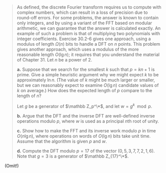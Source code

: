 > As defined, the discrete Fourier transform requires us to compute with complex numbers, which can result in a loss of precision due to round-off errors. For some problems, the answer is known to contain only integers, and by using a variant of the $\text{FFT}$ based on modular arithmetic, we can guarantee that the answer is calculated exactly. An example of such a problem is that of multiplying two polynomials with integer coefficients. Exercise 30.2-6 gives one approach, using a modulus of length $\Omega(n)$ bits to handle a $\text{DFT}$ on $n$ points. This problem gives another approach, which uses a modulus of the more reasonable length $O(\lg n)$; it requires that you understand the material of Chapter 31. Let $n$ be a power of $2$.
>
> **a.** Suppose that we search for the smallest $k$ such that $p = kn + 1$ is prime. Give a simple heuristic argument why we might expect $k$ to be approximately $\ln n$. (The value of $k$ might be much larger or smaller, but we can reasonably expect to examine $O(\lg n)$ candidate values of $k$ on average.) How does the expected length of $p$ compare to the length of $n$?
>
> Let $g$ be a generator of $\mathbb Z_p^\*$, and let $w = g^k \mod p$.
>
> **b.** Argue that the $\text{DFT}$ and the inverse $\text{DFT}$ are well-defined inverse operations modulo $p$, where $w$ is used as a principal $n$th root of unity.
>
> **c.** Show how to make the $\text{FFT}$ and its inverse work modulo $p$ in time $O(n\lg n)$, where operations on words of $O(\lg n)$ bits take unit time. Assume that the algorithm is given $p$ and $w$.
>
> **d.** Compute the $\text{DFT}$ modulo $p = 17$ of the vector $(0, 5, 3, 7, 7, 2, 1, 6)$. Note that $g = 3$ is a generator of $\mathbb Z_{17}^\*$.

(Omit!)
